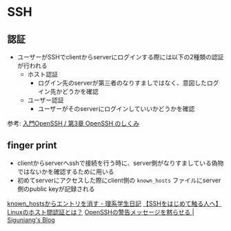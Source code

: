 # SSH

## 認証

- ユーザーがSSHでclientからserverにログインする際には以下の2種類の認証が行われる
    - ホスト認証
        - ログイン先のserverが第三者のなりすましではなく、意図したログイン先かどうかを確認
    - ユーザー認証
        - ユーザーがそのserverにログインしていいかどうかを確認

参考: [入門OpenSSH / 第3章 OpenSSH のしくみ](http://www.unixuser.org/~euske/doc/openssh/book/chap3.html)

## finger print

- clientからserverへsshで接続を行う時に、server側がなりすましている偽物ではないかを確認するために用いる
- 初めてserverにアクセスした際にclient側の `known_hosts` ファイルにserver側のpublic keyが記録される

[known_hostsからエントリを消す - 理系学生日記](https://kiririmode.hatenablog.jp/entry/20171020/1508485674)
[【SSHをはじめて触る人へ】Linuxのホスト間認証とは？](https://eng-entrance.com/linux-ssh-host)
[OpenSSHの警告メッセージを黙らせる | Siguniang's Blog](https://siguniang.wordpress.com/2014/02/28/get-rid-of-openssh-warning-message/)
